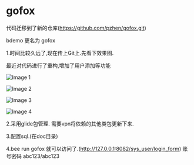 # gofox

代码迁移到了新的仓库(https://github.com/pzhen/gofox.git)

bdemo 更名为 gofox

1.时间比较久远了,现在传上Git上.先看下效果图.

最近对代码进行了重构,增加了用户添加等功能

![Image 1](https://raw.githubusercontent.com/pzhen/bdemo/master/doc/bdemo-1.png)

![Image 2](https://raw.githubusercontent.com/pzhen/bdemo/master/doc/bdemo-2.png)

![Image 3](https://raw.githubusercontent.com/pzhen/bdemo/master/doc/bdemo3.png)

![Image 4](https://raw.githubusercontent.com/pzhen/bdemo/master/doc/bdemo-4.png)

2.采用glide包管理. 需要vpn将依赖的其他类包更新下来. 

3.配置sql.(在doc目录)

4.bee run gofox 就可以访问了.(http://127.0.0.1:8082/sys_user/login_form)
账号密码 abc123/abc123
